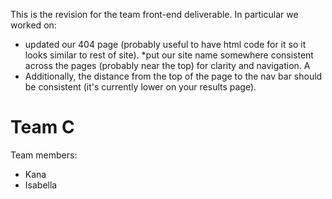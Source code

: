 This is the revision for the team front-end deliverable. In particular we worked on: 
* updated our 404 page (probably useful to have html code for it so it looks similar to rest of site). 
*put our site name somewhere consistent across the pages (probably near the top) for clarity and navigation. A
* Additionally, the distance from the top of the page to the nav bar should be consistent (it's currently lower on your results page). 


# Team C
Team members: 
* Kana 
* Isabella 

